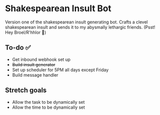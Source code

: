 # Shakespearean Insult Bot 

Version one of the shakespearean insult generating bot. Crafts a clevel shakespearean insult and sends it to my abysmally lethargic friends. (Psst! Hey Broel/R'hhlor 👋) 

## To-do ✅

- Get inbound webhook set up 
- ~~Build insult generator~~
- Set up scheduler for 5PM all days except Friday
- Build message handler 

## Stretch goals

- Allow the task to be dynamically set
- Allow the time to be dynamically set 